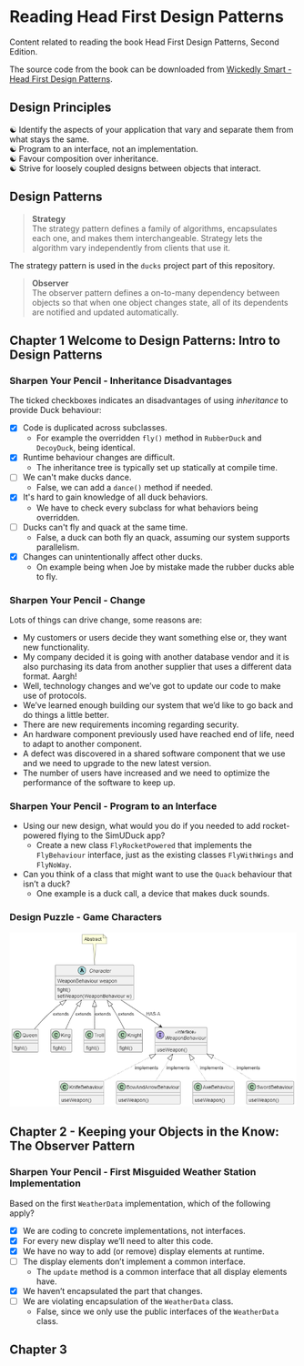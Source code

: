 # Reading Head First Design Patterns

Content related to reading the book Head First Design Patterns, Second Edition.

The source code from the book can be downloaded from [Wickedly Smart - Head First Design Patterns](https://wickedlysmart.com/head-first-design-patterns).

## Design Principles

&#x262F; Identify the aspects of your application that vary and separate them from what stays the same.  
&#x262F; Program to an interface, not an implementation.  
&#x262F; Favour composition over inheritance.  
&#x262F; Strive for loosely coupled designs between objects that interact.  

## Design Patterns

> **Strategy**  
The strategy pattern defines a family of algorithms, encapsulates each one, and makes them interchangeable. Strategy lets the algorithm vary independently from clients that use it.

The strategy pattern is used in the `ducks` project part of this repository.

> **Observer**  
The observer pattern defines a on-to-many dependency between objects so that when one object changes state, all of its dependents are notified and updated automatically.

## Chapter 1 Welcome to Design Patterns: Intro to Design Patterns

### Sharpen Your Pencil - Inheritance Disadvantages

The ticked checkboxes indicates an disadvantages of using *inheritance* to provide Duck behaviour:

- [x] Code is duplicated across subclasses.
  - For example the overridden `fly()` method in `RubberDuck` and `DecoyDuck`, being identical.
- [x] Runtime behaviour changes are difficult.
  - The inheritance tree is typically set up statically at compile time.
- [ ] We can't make ducks dance.
  - False, we can add a `dance()` method if needed.
- [x] It's hard to gain knowledge of all duck behaviors.
  - We have to check every subclass for what behaviors being overridden.
- [ ] Ducks can't fly and quack at the same time.
  - False, a duck can both fly an quack, assuming our system supports parallelism.
- [x] Changes can unintentionally affect other ducks.
  - On example being when Joe by mistake made the rubber ducks able to fly.

### Sharpen Your Pencil - Change

Lots of things can drive change, some reasons are:

- My customers or users decide they want something else or, they want new functionality.
- My company decided it is going with another database vendor and it is also purchasing its data from another supplier that uses a different data format. Aargh!
- Well, technology changes and we’ve got to update our code to make use of protocols.
- We’ve learned enough building our system that we’d like to go back and do things a little better.
- There are new requirements incoming regarding security.
- An hardware component previously used have reached end of life, need to adapt to another component.
- A defect was discovered in a shared software component that we use and we need to upgrade to the new latest version.
- The number of users have increased and we need to optimize the performance of the software to keep up.

### Sharpen Your Pencil - Program to an Interface

- Using our new design, what would you do if you needed to add rocket-powered flying to the SimUDuck app?
  - Create a new class `FlyRocketPowered` that implements the `FlyBehaviour` interface, just as the existing classes `FlyWithWings` and `FlyNoWay`.
- Can you think of a class that might want to use the `Quack` behaviour that isn’t a duck?
  - One example is a duck call, a device that makes duck sounds.

### Design Puzzle - Game Characters

![Game characters class diagram](resources/images/game-characters.png)

## Chapter 2 - Keeping your Objects in the Know: The Observer Pattern

### Sharpen Your Pencil - First Misguided Weather Station Implementation

Based on the first `WeatherData` implementation, which of the following apply?

- [X] We are coding to concrete implementations, not interfaces.
- [X] For every new display we’ll need to alter this code.
- [X] We have no way to add (or remove) display elements at runtime.
- [ ] The display elements don’t implement a common interface.
  - The `update` method is a common interface that all display elements have.
- [X] We haven’t encapsulated the part that changes.
- [ ] We are violating encapsulation of the `WeatherData` class.
  - False, since we only use the public interfaces of the `WeatherData` class.

## Chapter 3
